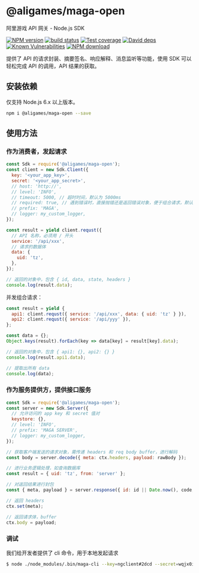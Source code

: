 # @aligames/maga-open

阿里游戏 API 网关 - Node.js SDK

[![NPM version][npm-image]][npm-url]
[![build status][travis-image]][travis-url]
[![Test coverage][codecov-image]][codecov-url]
[![David deps][david-image]][david-url]
[![Known Vulnerabilities][snyk-image]][snyk-url]
[![NPM download][download-image]][download-url]

[npm-image]: https://img.shields.io/npm/v/@aligames/maga-open.svg?style=flat-square
[npm-url]: https://npmjs.org/package/@aligames/maga-open
[travis-image]: https://img.shields.io/travis/{{org}}/@aligames/maga-open.svg?style=flat-square
[travis-url]: https://travis-ci.org/{{org}}/@aligames/maga-open
[codecov-image]: https://codecov.io/gh/{{org}}/@aligames/maga-open/branch/master/graph/badge.svg
[codecov-url]: https://codecov.io/gh/{{org}}/@aligames/maga-open
[david-image]: https://img.shields.io/david/{{org}}/@aligames/maga-open.svg?style=flat-square
[david-url]: https://david-dm.org/{{org}}/@aligames/maga-open
[snyk-image]: https://snyk.io/test/npm/@aligames/maga-open/badge.svg?style=flat-square
[snyk-url]: https://snyk.io/test/npm/@aligames/maga-open
[download-image]: https://img.shields.io/npm/dm/@aligames/maga-open.svg?style=flat-square
[download-url]: https://npmjs.org/package/@aligames/maga-open

提供了 API 的请求封装、摘要签名、响应解释、消息监听等功能，使用 SDK 可以轻松完成 API 的调用，API 结果的获取。

## 安装依赖

仅支持 Node.js 6.x 以上版本。

```bash
npm i @aligames/maga-open --save
```

## 使用方法

### 作为消费者，发起请求

```js
const Sdk = require('@aligames/maga-open');
const client = new Sdk.Client({
  key: '<your_app_key>',
  secret: '<your_app_secret>',
  // host: 'http://',
  // level: 'INFO',
  // timeout: 5000, // 超时时间，默认为 5000ms
  // required: true, // 遇到错误时，直接抛错还是返回错误对象，便于组合请求，默认为 true - 抛错
  // prefix: 'MAGA',
  // logger: my_custom_logger,
});

const result = yield client.requst({
  // API 名称，必须用 / 开头
  service: '/api/xxx',
  // 请求的数据体
  data: {
    uid: 'tz',
  },
});

// 返回的对象中，包含 { id, data, state, headers }
console.log(result.data);
```

并发组合请求：

```js
const result = yield {
  api1: client.requst({ service: '/api/xxx', data: { uid: 'tz' } }),
  api2: client.requst({ service: '/api/yyy' }),
};

const data = {};
Object.keys(result).forEach(key => data[key] = result[key].data);

// 返回的对象中，包含 { api1: {}, api2: {} }
console.log(result.api1.data);

// 提取出所有 data
console.log(data);
```

### 作为服务提供方，提供接口服务

```js
const Sdk = require('@aligames/maga-open');
const server = new Sdk.Server({
  // 允许访问的 app key 和 secret 值对
  keystore: {},
  // level: 'INFO',
  // prefix: 'MAGA SERVER',
  // logger: my_custom_logger,
});

// 获取客户端发送的请求对象，需传递 headers 和 req body buffer，进行解码
const body = server.decode({ meta: ctx.headers, payload: rawBody });

// 进行业务逻辑处理，如查询数据库
const result = { uid: 'tz', from: 'server' };

// 对返回结果进行封包
const { meta, payload } = server.response({ id: id || Date.now(), code, msg, result });

// 返回 headers
ctx.set(meta);

// 返回请求体，buffer
ctx.body = payload;
```

### 调试

我们给开发者提供了 cli 命令，用于本地发起请求

```bash
$ node ./node_modules/.bin/maga-cli --key=ngclient#2dcd --secret=wqjx0iXcRw2uEXdmjlruzw003 --host="http://localhost:7001" '{"service":"/api/csbiz.account.findUserById?ver=1.0.0","data":{"uid":"tz"}}'
```
